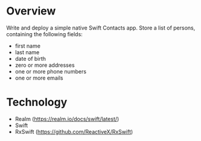 # Overview
Write and deploy a simple native Swift Contacts app. Store a list of
persons, containing the following fields:

- first name
- last name
- date of birth
- zero or more addresses
- one or more phone numbers
- one or more emails

# Technology
- Realm (https://realm.io/docs/swift/latest/)
- Swift
- RxSwift (https://github.com/ReactiveX/RxSwift)